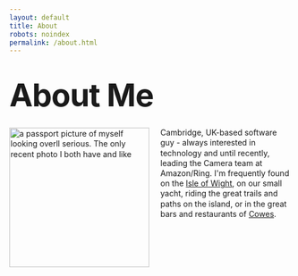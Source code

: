 ```yaml
---
layout: default
title: About
robots: noindex
permalink: /about.html
---
```


<style type="text/css" media="screen">
  .container {
    margin: 10px auto;
    max-width: 600px;
    text-align: left;
    line-height: 1.3;
    overflow: hidden;


  }
  h1 {
    margin: 30px 0;
    font-size: 4em;
    line-height: 1;
    letter-spacing: -1px;
  }
  .container img {
    float: left;
    margin-right: 20px;
    margin-bottom: 10px;
  }
</style>

<div class="container">
  <h1>About Me</h1>
<img src="{{ site.baseurl }}/images/about_me.jpg" alt="a passport picture of myself looking overll serious. The only recent photo I both have and like" width="250">
<p>
Cambridge, UK-based software guy - always interested in technology and until recently, leading the Camera team at Amazon/Ring. I'm frequently found on the <a href="https://en.wikipedia.org/wiki/Isle_of_Wight">Isle of Wight</a>, on our small yacht, riding the great trails and paths on the island, or in the great bars and restaurants of <a href="https://en.wikipedia.org/wiki/Cowes">Cowes</a>.
</p>   
</div>



 
